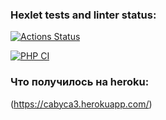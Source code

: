 ### Hexlet tests and linter status:
[![Actions Status](https://github.com/Cabyca/php-project-lvl3/workflows/hexlet-check/badge.svg)](https://github.com/Cabyca/php-project-lvl3/actions)

[![PHP CI](https://github.com/Cabyca/php-project-lvl3/actions/workflows/workflow.yml/badge.svg)](https://github.com/Cabyca/php-project-lvl3/actions/workflows/workflow.yml)

### Что получилось на heroku:
(https://cabyca3.herokuapp.com/)
